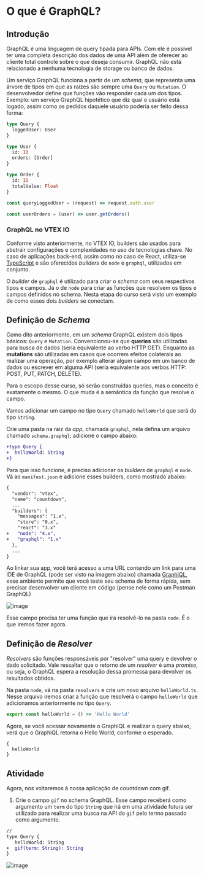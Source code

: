 # O que é GraphQL?

## Introdução
GraphQL é uma linguagem de query tipada para APIs. Com ele é possível ter uma completa descrição dos dados de uma API além de oferecer ao cliente total controle sobre o que deseja consumir. GraphQL não está relacionado a nenhuma tecnologia de storage ou banco de dados.

Um serviço GraphQL funciona a partir de um *schema*, que representa uma árvore de tipos em que as raízes são sempre uma `Query` ou `Mutation`. O desenvolvedor define que funções vão responder cada um dos tipos. Exemplo: um serviço GraphQL hipotético que diz qual o usuário está logado, assim como os pedidos daquele usuário poderia ser feito dessa forma:

```graphql
type Query {
  loggedUser: User
}

type User {
  id: ID
  orders: [Order]
}

type Order {
  id: ID
  totalValue: Float
}
```

```js
const queryLoggedUser = (request) => request.auth.user

const userOrders = (user) => user.getOrders()
```

### GraphQL no VTEX IO
Conforme visto anteriormente, no VTEX IO, builders são usados para abstrair configurações e complexidades no uso de tecnologias chave. No caso de aplicações back-end, assim como no caso de React, utiliza-se [TypeScript](https://www.typescriptlang.org/) e são oferecidos *builders* de `node` e `graphql`, utilizados em conjunto.

O *builder* de `graphql` é utilizado para criar o *schema* com seus respectivos tipos e campos. Já o de `node` para criar as funções que resolvem os tipos e campos definidos no schema.
Nesta etapa do curso será visto um exemplo de como esses dois *builders* se conectam.

## Definição de *Schema*

Como dito anteriormente, em um *schema* GraphQL existem dois tipos básicos: `Query` e `Mutation`. Convencionou-se que **queries** são utilizadas para busca de dados (seria equivalente ao verbo HTTP GET). Enquanto as **mutations** são utilizadas em casos que ocorrem efeitos colaterais ao realizar uma operação, por exemplo alterar algum campo em um banco de dados ou escrever em alguma API (seria equivalente aos verbos HTTP: POST, PUT, PATCH, DELETE).

Para o escopo desse curso, só serão construídas queries, mas o conceito é exatamente o mesmo. O que muda é a semântica da função que resolve o campo.

Vamos adicionar um campo no tipo `Query` chamado `helloWorld` que será do tipo `String`.

Crie uma pasta na raiz da *app*, chamada `graphql`, nela defina um arquivo chamado `schema.graphql`; adicione o campo abaixo:

```diff
+type Query {
+  helloWorld: String
+}
```

Para que isso funcione, é preciso adicionar os *builders* de `graphql` e `node`. Vá ao `manifest.json` e adicione esses builders, como mostrado abaixo:

```diff
{
  "vendor": "vtex",
  "name": "countdown",
  ...
  "builders": {
    "messages": "1.x",
    "store": "0.x",
    "react": "3.x"
+   "node": "4.x",
+   "graphql": "1.x"
  },
  ...
}
```

Ao linkar sua app, você terá acesso a uma URL contendo um link para uma IDE de GraphQL (pode ser visto na imagem abaixo) chamada [GraphiQL](https://graphql.org/swapi-graphql), esse ambiente permite que você teste seu schema de forma rápida, sem precisar desenvolver um cliente em código (pense nele como um Postman GraphQL)

![image](https://user-images.githubusercontent.com/19495917/76249814-daf32780-6222-11ea-8bd7-a2838ab5ecc2.png)

Esse campo precisa ter uma função que irá resolvê-lo na pasta `node`. É o que iremos fazer agora.

## Definição de *Resolver*
*Resolvers* são funções responsáveis por "resolver" uma query e devolver o dado solicitado. Vale ressaltar que o retorno de um *resolver* é uma *promise*, ou seja, o GraphQL espera a resolução dessa promessa para devolver os resultados obtidos.

Na pasta `node`, vá na pasta `resolvers` e crie um novo arquivo `helloWorld.ts`. Nesse arquivo iremos criar a função que resolverá o campo `helloWorld` que adicionamos anteriormente no tipo `Query`.

```ts
export const helloWorld = () => 'Hello World'
```

Agora, se você acessar novamente o GraphiQL e realizar a query abaixo, verá que o GraphiQL retorna o Hello World, conforme o esperado.

```
{
  helloWorld
}
```

## Atividade

Agora, nos voltaremos à nossa aplicação de countdown com gif. 

1. Crie o campo `gif` no schema GraphQL. Esse campo receberá como argumento um `term` do tipo `String` que irá em uma atividade futura ser utilizado para realizar uma busca na API do `gif` pelo termo passado como argumento.

```diff
//
type Query {
   helloWorld: String
+  gif(term: String): String
}
```

![image](https://user-images.githubusercontent.com/19495917/76251927-a71a0100-6226-11ea-98bc-7780cf485826.png)




